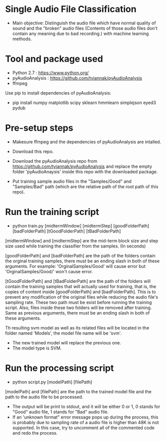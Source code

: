 # Single Audio File Classification

- Main objective: Distinguish the audio file which have normal quality of sound and the "broken" audio files (Contents of those audio files don't contain any meaning due to bad recording.) with machine learning methods.

# Tool and package used

- Python 2.7 : https://www.python.org/
- pyAudioAnalysis : https://github.com/tyiannak/pyAudioAnalysis
- ffmpeg

Use pip to install dependencies of pyAudioAnalysis:

- pip install numpy matplotlib scipy sklearn hmmlearn simplejson eyed3 pydub

# Pre-setup steps

- Makesure ffmpeg and the dependencies of pyAudioAnalysis are intalled.
- Download this repo.
- Download the pyAudioAnalysis repo from https://github.com/tyiannak/pyAudioAnalysis and replace the empty folder 'pyAudioAnaysis' inside this repo with the downloaded package.

- Put training sample audio files in the "Samples/Good" and "Samples/Bad" path (which are the relative path of the root path of this repo).


# Run the training script

- python train.py [midtermWindow] [midtermStep] [goodFolderPath] [badFolderPath] [tGoodFolderPath] [tBadFolderPath]

[midtermWindow] and [midtermStep] are the mid-term block size and step size used while training the classifier from the samples. (In seconds)

[goodFolderPath] and [badFolderPath] are the path of the folders contain the orginal training samples, there must be an ending slash in both of these arguments. For example: 'OrginalSamples/Good' will cause error but 'OrginalSamples/Good/' won't cause error.

[tGoodFolderPath] and [tBadFolderPath] are the path of the folders will contain the training samples that will actually used for training, that is, the copies of content inside [goodFolderPath] and [badFolderPath]. This is to prevent any modification of the original files while reducing the audio file's sampling rate. These two path must be exist before running the training script. Also, files inside these two folders will be removed after training. Same as previous arguments, there must be an ending slash in both of these arguments.

Th resulting svm model as well as its related files will be located in the folder named 'Models', the model file name will be 'svm'. 

- The new trained model will replace the previous one.
- The model type is SVM.

# Run the processing script

- python script.py [modelPath] [filePath]

[modelPath] and [filePath] are the path to the trained model file and the path to the audio file to be processed.

- The output will be print to stdout, and it will be either 0 or 1, 0 stands for "Good" audio file, 1 stands for "Bad" audio file.
- If an 'unknown format" error message pops up during the process, this is probably due to sampling rate of a audio file is higher than 48K is not supported. In this case, try to uncomment all of the commented code and redo the process.
